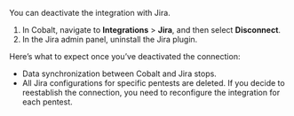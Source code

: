 You can deactivate the integration with Jira.

1. In Cobalt, navigate to **Integrations** > **Jira**, and then select **Disconnect**.
1. In the Jira admin panel, uninstall the Jira plugin.

Here’s what to expect once you’ve deactivated the connection:

- Data synchronization between Cobalt and Jira stops.
- All Jira configurations for specific pentests are deleted. If you decide to reestablish the connection, you need to reconfigure the integration for each pentest.
